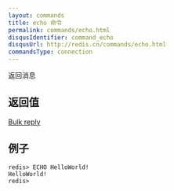 ```yaml
---
layout: commands
title: echo 命令
permalink: commands/echo.html
disqusIdentifier: command_echo
disqusUrl: http://redis.cn/commands/echo.html
commandsType: connection
---
```


返回消息

## 返回值

[Bulk reply](/topics/protocol.html#bulk-reply)

## 例子

	redis> ECHO HelloWorld!
	HelloWorld!
	redis> 